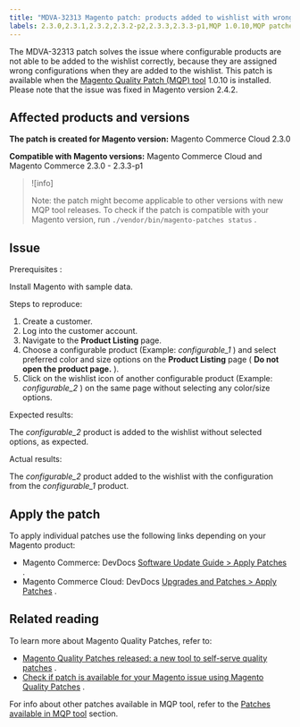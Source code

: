 ```yaml
---
title: "MDVA-32313 Magento patch: products added to wishlist with wrong configuration"
labels: 2.3.0,2.3.1,2.3.2,2.3.2-p2,2.3.3,2.3.3-p1,MQP 1.0.10,MQP patches,Magento Commerce,Magento Commerce Cloud,Magento Quality Patches,configurable product,product listing,wishlist
---
```


The MDVA-32313 patch solves the issue where configurable products are not able to be added to the wishlist correctly, because they are assigned wrong configurations when they are added to the wishlist. This patch is available when the [Magento Quality Patch (MQP) tool](https://devdocs.magento.com/guides/v2.4/comp-mgr/patching.html#mqp) 1.0.10 is installed. Please note that the issue was fixed in Magento version 2.4.2.

## Affected products and versions

 **The patch is created for Magento version:** Magento Commerce Cloud 2.3.0

 **Compatible with Magento versions:** Magento Commerce Cloud and Magento Commerce 2.3.0 - 2.3.3-p1

>![info]
>
>Note: the patch might become applicable to other versions with new MQP tool releases. To check if the patch is compatible with your Magento version, run `./vendor/bin/magento-patches status` .

## Issue

 <span class="wysiwyg-underline">Prerequisites</span> :

Install Magento with sample data.

 <span class="wysiwyg-underline">Steps to reproduce:</span> 

1. Create a customer.
1. Log into the customer account.
1. Navigate to the **Product Listing** page.
1. Choose a configurable product (Example: *configurable\_1* ) and select preferred color and size options on the **Product Listing** page ( **Do not open the product page.** ).
1. Click on the wishlist icon of another configurable product (Example: *configurable\_2* ) on the same page without selecting any color/size options.

Expected results:

The *configurable\_2* product is added to the wishlist without selected options, as expected.

 <span class="wysiwyg-underline">Actual results:</span> 

The *configurable\_2* product added to the wishlist with the configuration from the *configurable\_1* product.

## Apply the patch

To apply individual patches use the following links depending on your Magento product:

* Magento Commerce: DevDocs [Software Update Guide > Apply Patches](https://devdocs.magento.com/guides/v2.4/comp-mgr/patching.html) .
* Magento Commerce Cloud: DevDocs [Upgrades and Patches > Apply Patches](https://devdocs.magento.com/cloud/project/project-patch.html) .

## Related reading

To learn more about Magento Quality Patches, refer to:

* [Magento Quality Patches released: a new tool to self-serve quality patches](https://support.magento.com/hc/en-us/articles/360047139492) .
* [Check if patch is available for your Magento issue using Magento Quality Patches](https://support.magento.com/hc/en-us/articles/360047125252) .

For info about other patches available in MQP tool, refer to the [Patches available in MQP tool](https://support.magento.com/hc/en-us/sections/360010506631-Patches-available-in-MQP-tool-) section.